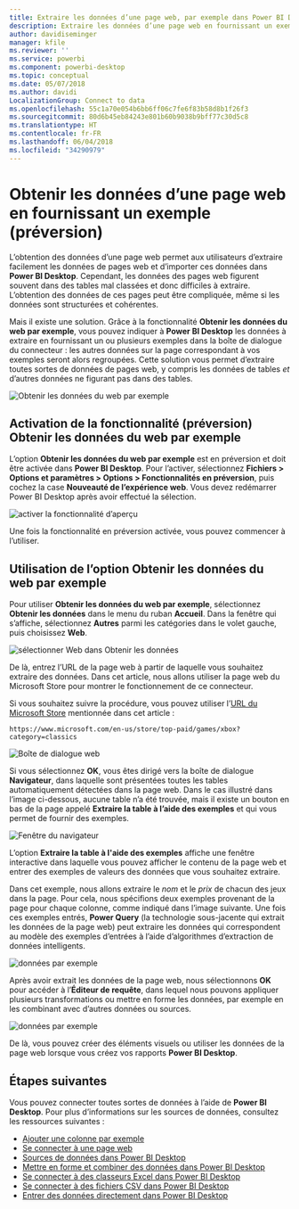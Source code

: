 ```yaml
---
title: Extraire les données d’une page web, par exemple dans Power BI Desktop (préversion)
description: Extraire les données d’une page web en fournissant un exemple de ce que vous voulez extraire
author: davidiseminger
manager: kfile
ms.reviewer: ''
ms.service: powerbi
ms.component: powerbi-desktop
ms.topic: conceptual
ms.date: 05/07/2018
ms.author: davidi
LocalizationGroup: Connect to data
ms.openlocfilehash: 55c1a70e054b6bb6ff06c7fe6f83b58d8b1f26f3
ms.sourcegitcommit: 80d6b45eb84243e801b60b9038b9bff77c30d5c8
ms.translationtype: HT
ms.contentlocale: fr-FR
ms.lasthandoff: 06/04/2018
ms.locfileid: "34290979"
---
```

# <a name="get-data-from-a-web-page-by-providing-an-example-preview"></a>Obtenir les données d’une page web en fournissant un exemple (préversion)

L’obtention des données d’une page web permet aux utilisateurs d’extraire facilement les données de pages web et d’importer ces données dans **Power BI Desktop**. Cependant, les données des pages web figurent souvent dans des tables mal classées et donc difficiles à extraire. L’obtention des données de ces pages peut être compliquée, même si les données sont structurées et cohérentes. 

Mais il existe une solution. Grâce à la fonctionnalité **Obtenir les données du web par exemple**, vous pouvez indiquer à **Power BI Desktop** les données à extraire en fournissant un ou plusieurs exemples dans la boîte de dialogue du connecteur : les autres données sur la page correspondant à vos exemples seront alors regroupées. Cette solution vous permet d’extraire toutes sortes de données de pages web, y compris les données de tables *et* d’autres données ne figurant pas dans des tables. 

![Obtenir les données du web par exemple](media/desktop-connect-to-web-by-example/web-by-example_01.png)


## <a name="enabling-the-preview-feature-get-data-from-web-by-example"></a>Activation de la fonctionnalité (préversion) Obtenir les données du web par exemple

L’option **Obtenir les données du web par exemple** est en préversion et doit être activée dans **Power BI Desktop**. Pour l’activer, sélectionnez **Fichiers > Options et paramètres > Options > Fonctionnalités en préversion**, puis cochez la case **Nouveauté de l’expérience web**. Vous devez redémarrer Power BI Desktop après avoir effectué la sélection.

![activer la fonctionnalité d’aperçu](media/desktop-connect-to-web-by-example/web-by-example_02.png)

Une fois la fonctionnalité en préversion activée, vous pouvez commencer à l’utiliser. 

## <a name="using-get-data-from-web-by-example"></a>Utilisation de l’option Obtenir les données du web par exemple

Pour utiliser **Obtenir les données du web par exemple**, sélectionnez **Obtenir les données** dans le menu du ruban **Accueil**. Dans la fenêtre qui s’affiche, sélectionnez **Autres** parmi les catégories dans le volet gauche, puis choisissez **Web**.

![sélectionner Web dans Obtenir les données](media/desktop-connect-to-web-by-example/web-by-example_03.png)

De là, entrez l’URL de la page web à partir de laquelle vous souhaitez extraire des données. Dans cet article, nous allons utiliser la page web du Microsoft Store pour montrer le fonctionnement de ce connecteur. 

Si vous souhaitez suivre la procédure, vous pouvez utiliser l’[URL du Microsoft Store](https://www.microsoft.com/en-us/store/top-paid/games/xbox?category=classics) mentionnée dans cet article :

    https://www.microsoft.com/en-us/store/top-paid/games/xbox?category=classics

![Boîte de dialogue web](media/desktop-connect-to-web-by-example/web-by-example_04.png)

Si vous sélectionnez **OK**, vous êtes dirigé vers la boîte de dialogue **Navigateur**, dans laquelle sont présentées toutes les tables automatiquement détectées dans la page web. Dans le cas illustré dans l’image ci-dessous, aucune table n’a été trouvée, mais il existe un bouton en bas de la page appelé **Extraire la table à l’aide des exemples** et qui vous permet de fournir des exemples.


![Fenêtre du navigateur](media/desktop-connect-to-web-by-example/web-by-example_05.png)

L’option **Extraire la table à l'aide des exemples** affiche une fenêtre interactive dans laquelle vous pouvez afficher le contenu de la page web et entrer des exemples de valeurs des données que vous souhaitez extraire. 

Dans cet exemple, nous allons extraire le *nom* et le *prix* de chacun des jeux dans la page. Pour cela, nous spécifions deux exemples provenant de la page pour chaque colonne, comme indiqué dans l’image suivante. Une fois ces exemples entrés, **Power Query** (la technologie sous-jacente qui extrait les données de la page web) peut extraire les données qui correspondent au modèle des exemples d’entrées à l’aide d’algorithmes d’extraction de données intelligents.

![données par exemple](media/desktop-connect-to-web-by-example/web-by-example_06.png)

Après avoir extrait les données de la page web, nous sélectionnons **OK** pour accéder à l’**Éditeur de requête**, dans lequel nous pouvons appliquer plusieurs transformations ou mettre en forme les données, par exemple en les combinant avec d’autres données ou sources.

![données par exemple](media/desktop-connect-to-web-by-example/web-by-example_07.png)

De là, vous pouvez créer des éléments visuels ou utiliser les données de la page web lorsque vous créez vos rapports **Power BI Desktop**.


## <a name="next-steps"></a>Étapes suivantes
Vous pouvez connecter toutes sortes de données à l’aide de **Power BI Desktop**. Pour plus d’informations sur les sources de données, consultez les ressources suivantes :

* [Ajouter une colonne par exemple](desktop-add-column-from-example.md)
* [Se connecter à une page web](desktop-connect-to-web.md)
* [Sources de données dans Power BI Desktop](desktop-data-sources.md)
* [Mettre en forme et combiner des données dans Power BI Desktop](desktop-shape-and-combine-data.md)
* [Se connecter à des classeurs Excel dans Power BI Desktop](desktop-connect-excel.md)   
* [Se connecter à des fichiers CSV dans Power BI Desktop](desktop-connect-csv.md)   
* [Entrer des données directement dans Power BI Desktop](desktop-enter-data-directly-into-desktop.md)   

